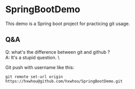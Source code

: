 # SpringBootDemo
This demo is a Spring boot project for practicing git usage.

## Q&A
Q: what's the difference between git and github ?\
A: It's a stupid question.
\

Git push with username like this:
```
git remote set-url origin https://hxwhou@github.com/hxwhou/SpringBootDemo.git
```